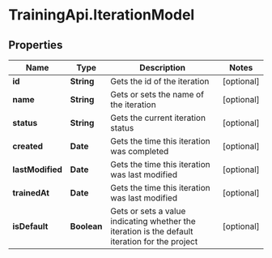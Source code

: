 # TrainingApi.IterationModel

## Properties
Name | Type | Description | Notes
------------ | ------------- | ------------- | -------------
**id** | **String** | Gets the id of the iteration | [optional] 
**name** | **String** | Gets or sets the name of the iteration | [optional] 
**status** | **String** | Gets the current iteration status | [optional] 
**created** | **Date** | Gets the time this iteration was completed | [optional] 
**lastModified** | **Date** | Gets the time this iteration was last modified | [optional] 
**trainedAt** | **Date** | Gets the time this iteration was last modified | [optional] 
**isDefault** | **Boolean** | Gets or sets a value indicating whether the iteration is the default iteration for the project | [optional] 


